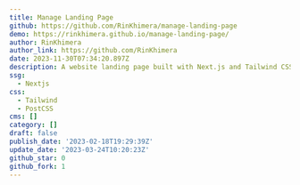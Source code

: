 ```yaml
---
title: Manage Landing Page
github: https://github.com/RinKhimera/manage-landing-page
demo: https://rinkhimera.github.io/manage-landing-page/
author: RinKhimera
author_link: https://github.com/RinKhimera
date: 2023-11-30T07:34:20.897Z
description: A website landing page built with Next.js and Tailwind CSS
ssg:
  - Nextjs
css:
  - Tailwind
  - PostCSS
cms: []
category: []
draft: false
publish_date: '2023-02-18T19:29:39Z'
update_date: '2023-03-24T10:20:23Z'
github_star: 0
github_fork: 1
---
```

